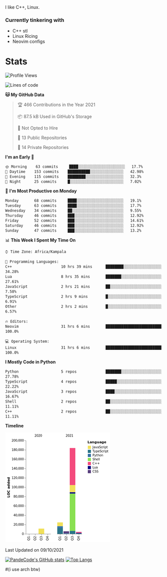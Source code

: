 I like C++, Linux.
### Currently tinkering with
 - C++ stl
 - Linux Ricing
 - Neovim configs

# Stats
<!--START_SECTION:waka-->
![Profile Views](http://img.shields.io/badge/Profile%20Views-20-blue)

![Lines of code](https://img.shields.io/badge/From%20Hello%20World%20I%27ve%20Written-231617%20lines%20of%20code-blue)

**🐱 My GitHub Data** 

> 🏆 466 Contributions in the Year 2021
 > 
> 📦 87.5 kB Used in GitHub's Storage 
 > 
> 🚫 Not Opted to Hire
 > 
> 📜 13 Public Repositories 
 > 
> 🔑 14 Private Repositories  
 > 
**I'm an Early 🐤** 

```text
🌞 Morning    63 commits     ████░░░░░░░░░░░░░░░░░░░░░   17.7% 
🌆 Daytime    153 commits    ██████████░░░░░░░░░░░░░░░   42.98% 
🌃 Evening    115 commits    ████████░░░░░░░░░░░░░░░░░   32.3% 
🌙 Night      25 commits     █░░░░░░░░░░░░░░░░░░░░░░░░   7.02%

```
📅 **I'm Most Productive on Monday** 

```text
Monday       68 commits     ████░░░░░░░░░░░░░░░░░░░░░   19.1% 
Tuesday      63 commits     ████░░░░░░░░░░░░░░░░░░░░░   17.7% 
Wednesday    34 commits     ██░░░░░░░░░░░░░░░░░░░░░░░   9.55% 
Thursday     46 commits     ███░░░░░░░░░░░░░░░░░░░░░░   12.92% 
Friday       52 commits     ███░░░░░░░░░░░░░░░░░░░░░░   14.61% 
Saturday     46 commits     ███░░░░░░░░░░░░░░░░░░░░░░   12.92% 
Sunday       47 commits     ███░░░░░░░░░░░░░░░░░░░░░░   13.2%

```


📊 **This Week I Spent My Time On** 

```text
⌚︎ Time Zone: Africa/Kampala

💬 Programming Languages: 
C++                      10 hrs 39 mins      ████████░░░░░░░░░░░░░░░░░   34.28% 
Lua                      8 hrs 35 mins       ███████░░░░░░░░░░░░░░░░░░   27.61% 
JavaScript               2 hrs 21 mins       ██░░░░░░░░░░░░░░░░░░░░░░░   7.58% 
TypeScript               2 hrs 9 mins        █░░░░░░░░░░░░░░░░░░░░░░░░   6.91% 
Other                    2 hrs 2 mins        █░░░░░░░░░░░░░░░░░░░░░░░░   6.57%

🔥 Editors: 
Neovim                   31 hrs 6 mins       █████████████████████████   100.0%

💻 Operating System: 
Linux                    31 hrs 6 mins       █████████████████████████   100.0%

```

**I Mostly Code in Python** 

```text
Python                   5 repos             ███████░░░░░░░░░░░░░░░░░░   27.78% 
TypeScript               4 repos             █████░░░░░░░░░░░░░░░░░░░░   22.22% 
JavaScript               3 repos             ████░░░░░░░░░░░░░░░░░░░░░   16.67% 
Shell                    2 repos             ██░░░░░░░░░░░░░░░░░░░░░░░   11.11% 
C++                      2 repos             ██░░░░░░░░░░░░░░░░░░░░░░░   11.11%

```


**Timeline**

![Chart not found](https://raw.githubusercontent.com/PandeCode/PandeCode/main/charts/bar_graph.png) 


 Last Updated on 09/10/2021
<!--END_SECTION:waka-->
[![PandeCode's GitHub stats](https://github-readme-stats.vercel.app/api?username=PandeCode&theme=dracula&hide_border=true&show_icons=true)](https://github.com/anuraghazra/github-readme-stats)
[![Top Langs](https://github-readme-stats.vercel.app/api/top-langs/?username=PandeCode&layout=compact&theme=dracula&hide_border=true)](https://github.com/anuraghazra/github-readme-stats)


#(i use arch btw)
